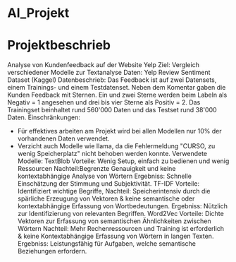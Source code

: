 # AI_Projekt
# Projektbeschrieb
Analyse von Kundenfeedback auf der Website Yelp
Ziel: Vergleich verschiedener Modelle zur Textanalyse
Daten: Yelp Review Sentiment Dataset (Kaggel)
Datenbeschrieb: Das Feedback ist auf zwei Datensets, einem Trainings- und einem Testdatenset. Neben dem Komentar gaben die Kunden Feedback mit Sternen. Ein und zwei Sterne werden beim Labeln als Negativ = 1 angesehen und drei bis vier Sterne als Positiv = 2. Das Trainingset beinhaltet rund 560'000 Daten und das Testset rund 38'000 Daten. 
Einschränkungen: 
- Für effektives arbeiten am Projekt wird bei allen Modellen nur 10% der vorhandenen Daten verwendet.
- Verzicht auch Modelle wie Ilama, da die Fehlermeldung "CURSO, zu wenig Speicherplatz" nicht behoben werden konnte.
Verwendete Modelle:
  TextBlob
  Vorteile: Wenig Setup, einfach zu bedienen und wenig Ressourcen
  Nachteil:Begrenzte Genauigkeit und keine kontextabhängige Analyse von Wörtern
  Ergebniss: Schnelle Einschätzung der Stimmung und Subjektivität.
  TF-IDF
  Vorteile: Identifiziert wichtige Begriffe, 
  Nachteil: Speicherintensiv durch die spärliche Erzeugung von Vektoren & keine semantische oder kontextabhängige Erfassung     von Wortbedeutungen. 
  Ergebniss: Nützlich zur Identifizierung von relevanten Begriffen.
  Word2Vec
  Vorteile: Dichte Vektoren zur Erfassung von semantischen Ähnlichkeiten zwischen Wörtern
  Nachteil: Mehr Rechenressourcen und Training ist erforderlich & keine Kontextabhängige Erfassung von Wörtern in langen        Texten.  
  Ergebniss: Leistungsfähig für Aufgaben, welche semantische Beziehungen erfordern. 
